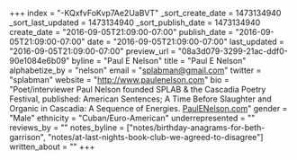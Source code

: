 +++
index = "-KQxfvFoKvp7Ae2UaBVT"
_sort_create_date = 1473134940
_sort_last_updated = 1473134940
_sort_publish_date = 1473134940
create_date = "2016-09-05T21:09:00-07:00"
publish_date = "2016-09-05T21:09:00-07:00"
date = "2016-09-05T21:09:00-07:00"
last_updated = "2016-09-05T21:09:00-07:00"
preview_url = "08a3d079-3299-21ac-ddf0-90e1084e6b09"
byline = "Paul E Nelson"
title = "Paul E Nelson"
alphabetize_by = "nelson"
email = "splabman@gmail.com"
twitter = "splabman"
website = "http://www.paulenelson.com"
bio = "Poet/interviewer Paul Nelson founded SPLAB & the Cascadia Poetry Festival, published: American Sentences; A Time Before Slaughter and Organic in Cascadia: A Sequence of Energies. [PaulENelson.com](http://www.PaulENelson.com)"
gender = "Male"
ethnicity = "Cuban/Euro-American"
underrepresented = ""
reviews_by = ""
notes_byline = ["notes/birthday-anagrams-for-beth-garrison", "notes/at-last-nights-book-club-we-agreed-to-disagree"]
written_about = ""
+++

